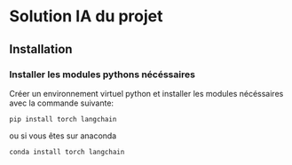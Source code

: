 # Solution IA du projet

## Installation

### Installer les modules pythons nécéssaires

Créer un environnement virtuel python et installer les modules nécéssaires avec la commande suivante:

`pip install torch langchain`

ou si vous êtes sur anaconda

`conda install torch langchain`
